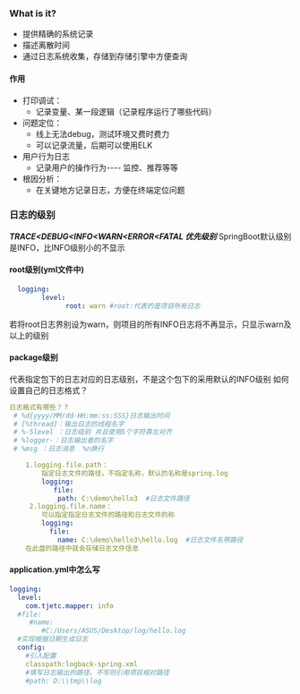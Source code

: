 ### What is it?
- 提供精确的系统记录
- 描述离散时间
- 通过日志系统收集，存储到存储引擎中方便查询
#### 作用
- 打印调试：
	- 记录变量、某一段逻辑（记录程序运行了哪些代码）
- 问题定位：
	- 线上无法debug，测试环境又费时费力
	- 可以记录流量，后期可以使用ELK
- 用户行为日志
	- 记录用户的操作行为---- 监控、推荐等等
- 根因分析：
	- 在关键地方记录日志，方便在终端定位问题
### 日志的级别
***TRACE<DEBUG<INFO<WARN<ERROR<FATAL 优先级别***
SpringBoot默认级别是INFO，比INFO级别小的不显示
#### root级别(yml文件中)
```yml
  logging:
        level:
              root: warn #root:代表的是项目所有日志
```
若将root日志界别设为warn，则项目的所有INFO日志将不再显示，只显示warn及以上的级别
#### package级别
代表指定包下的日志对应的日志级别，不是这个包下的采用默认的INFO级别
如何设置自己的日志格式？
```yml
日志格式有哪些？？
 # %d{yyyy/MM/dd-HH:mm:ss:SSS}日志输出时间
 # [%thread]：输出日志的线程名字
 # %-5level ：日志级别 并且使用5个字符靠左对齐
 # %logger-：日志输出者的名字
 # %msg ：日志消息  %n换行
```

```yml
    1.logging.file.path：
        指定日志文件的路径，不指定名称，默认的名称是spring.log
        logging:
           file:
            path: C:\demo\hello3  #日志文件路径
     2.logging.file.name：
        可以指定指定日志文件的路径和日志文件的称
        logging:
          file:
            name: C:\demo\hello3\hello.log  #日志文件名带路径
    在此盘的路径中就会存储日志文件信息
```
#### application.yml中怎么写
```yml
logging:
  level:
    com.tjetc.mapper: info
  #file:
     #name:
        #C:/Users/ASUS/Desktop/log/hello.log
  #实现根据日期生成日志
  config:
    #引入配置
    classpath:logback-spring.xml
    #填写日志输出的路径，不写则引用项目相对路径
    #path: D:\\tmp\\log

```
